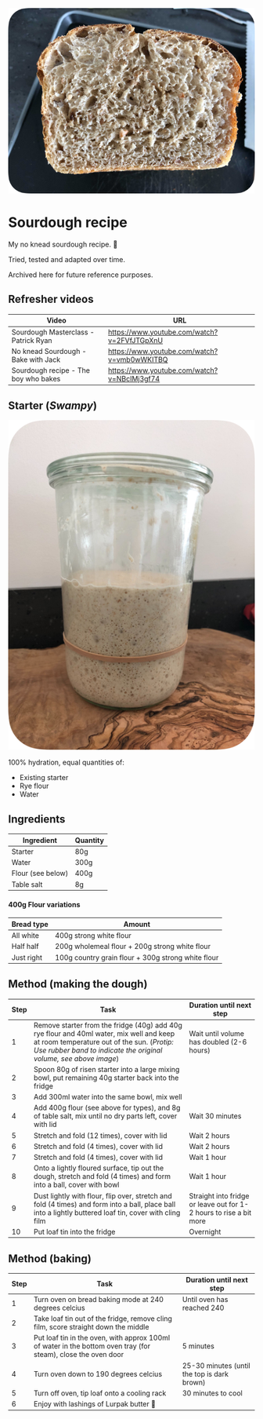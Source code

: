 <img src="sourdough.png" width="720">

# Sourdough recipe

My no knead sourdough recipe. 🍞

Tried, tested and adapted over time. 

Archived here for future reference purposes.

## Refresher videos

Video | URL
--|--
Sourdough Masterclass - Patrick Ryan | https://www.youtube.com/watch?v=2FVfJTGpXnU
No knead Sourdough - Bake with Jack | https://www.youtube.com/watch?v=vmb0wWKITBQ
Sourdough recipe - The boy who bakes | https://www.youtube.com/watch?v=NBcIMj3gf74

## Starter (_Swampy_)

<img src="starter.png" width="540">

100% hydration, equal quantities of:
- Existing starter
- Rye flour
- Water

## Ingredients

Ingredient | Quantity
--|--
Starter | 80g
Water | 300g
Flour (see below) | 400g
Table salt | 8g

#### 400g Flour variations

Bread type | Amount
--|--
All white | 400g strong white flour
Half half | 200g wholemeal flour + 200g strong white flour
Just right | 100g country grain flour + 300g strong white flour

## Method (making the dough)

Step | Task | Duration until next step
--|--|--
1 | Remove starter from the fridge (40g) add 40g rye flour and 40ml water, mix well and keep at room temperature out of the sun. (_Protip: Use rubber band to indicate the original volume, see above image_) | Wait until volume has doubled (2-6 hours)
2 | Spoon 80g of risen starter into a large mixing bowl, put remaining 40g starter back into the fridge | 
3 | Add 300ml water into the same bowl, mix well | 
4 | Add 400g flour (see above for types), and 8g of table salt, mix until no dry parts left, cover with lid | Wait 30 minutes
5 | Stretch and fold (12 times), cover with lid | Wait 2 hours
6 | Stretch and fold (4 times), cover with lid | Wait 2 hours
7 | Stretch and fold (4 times), cover with lid | Wait 1 hour
8 | Onto a lightly floured surface, tip out the dough, stretch and fold (4 times) and form into a ball, cover with bowl | Wait 1 hour
9 | Dust lightly with flour, flip over, stretch and fold (4 times) and form into a ball, place ball into a lightly buttered loaf tin, cover with cling film | Straight into fridge or leave out for 1-2 hours to rise a bit more
10 | Put loaf tin into the fridge | Overnight

## Method (baking)

Step | Task | Duration until next step
--|--|--
1 | Turn oven on bread baking mode at 240 degrees celcius | Until oven has reached 240
2 | Take loaf tin out of the fridge, remove cling film, score straight down the middle |
3 | Put loaf tin in the oven, with approx 100ml of water in the bottom oven tray (for steam), close the oven door | 5 minutes
4 | Turn oven down to 190 degrees celcius | 25-30 minutes (until the top is dark brown)
5 | Turn off oven, tip loaf onto a cooling rack | 30 minutes to cool
6 | Enjoy with lashings of Lurpak butter 🤤 | 
